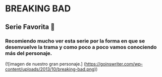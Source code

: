 # BREAKING BAD
## Serie Favorita 🤑
### Recomiendo mucho ver esta serie por la forma en que se desenvuelve la trama y como poco a poco vamos conociendo más del personaje.

(![imagen de nuestro gran personaje.] (https://goinswriter.com/wp-content/uploads/2013/10/breaking-bad.png))